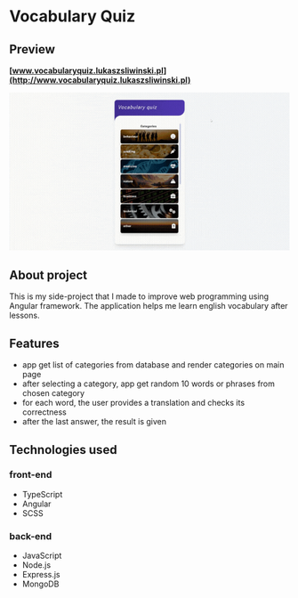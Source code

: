 # Vocabulary Quiz

## Preview

**[www.vocabularyquiz.lukaszsliwinski.pl](http://www.vocabularyquiz.lukaszsliwinski.pl)**

![Website Preview](./preview.gif)

## About project

This is my side-project that I made to improve web programming using Angular framework. The application helps me learn english vocabulary after lessons.


## Features

- app get list of categories from database and render categories on main page
- after selecting a category, app get random 10 words or phrases from chosen category
- for each word, the user provides a translation and checks its correctness
- after the last answer, the result is given

## Technologies used

### front-end
- TypeScript
- Angular
- SCSS

### back-end
- JavaScript
- Node.js
- Express.js
- MongoDB
